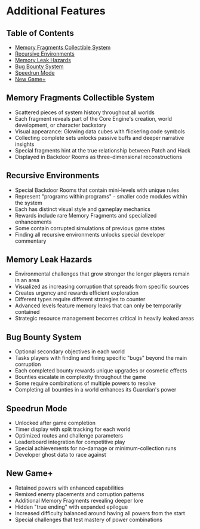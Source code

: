 # Additional Features

## Table of Contents
- [Memory Fragments Collectible System](#memory-fragments-collectible-system)
- [Recursive Environments](#recursive-environments)
- [Memory Leak Hazards](#memory-leak-hazards)
- [Bug Bounty System](#bug-bounty-system)
- [Speedrun Mode](#speedrun-mode)
- [New Game+](#new-game)

## Memory Fragments Collectible System
- Scattered pieces of system history throughout all worlds
- Each fragment reveals part of the Core Engine's creation, world development, or character backstory
- Visual appearance: Glowing data cubes with flickering code symbols
- Collecting complete sets unlocks passive buffs and deeper narrative insights
- Special fragments hint at the true relationship between Patch and Hack
- Displayed in Backdoor Rooms as three-dimensional reconstructions

## Recursive Environments
- Special Backdoor Rooms that contain mini-levels with unique rules
- Represent "programs within programs" - smaller code modules within the system
- Each has distinct visual style and gameplay mechanics
- Rewards include rare Memory Fragments and specialized enhancements
- Some contain corrupted simulations of previous game states
- Finding all recursive environments unlocks special developer commentary

## Memory Leak Hazards
- Environmental challenges that grow stronger the longer players remain in an area
- Visualized as increasing corruption that spreads from specific sources
- Creates urgency and rewards efficient exploration
- Different types require different strategies to counter
- Advanced levels feature memory leaks that can only be temporarily contained
- Strategic resource management becomes critical in heavily leaked areas

## Bug Bounty System
- Optional secondary objectives in each world
- Tasks players with finding and fixing specific "bugs" beyond the main corruption
- Each completed bounty rewards unique upgrades or cosmetic effects
- Bounties escalate in complexity throughout the game
- Some require combinations of multiple powers to resolve
- Completing all bounties in a world enhances its Guardian's power

## Speedrun Mode
- Unlocked after game completion
- Timer display with split tracking for each world
- Optimized routes and challenge parameters
- Leaderboard integration for competitive play
- Special achievements for no-damage or minimum-collection runs
- Developer ghost data to race against

## New Game+
- Retained powers with enhanced capabilities
- Remixed enemy placements and corruption patterns
- Additional Memory Fragments revealing deeper lore
- Hidden "true ending" with expanded epilogue
- Increased difficulty balanced around having all powers from the start
- Special challenges that test mastery of power combinations 